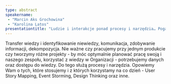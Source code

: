 ```yaml
---
type: abstract
speakername: 
 - "Marcin Aks Grochowina"
 - "Karolina Latos"
presentationtitle: "Ludzie i interakcje ponad procesy i narzędzia… Pogadajmy o tym drugim."
---
```

Transfer wiedzy i identyfikowanie niewiedzy, komunikacja, zdobywanie informacji, dekompozycja. Nie ważne czy pracujemy przy jednym produkcie czy tworzymy różne projekty - by móc optymalnie planować pracę swoją i naszego zespołu, korzystać z wiedzy w Organizacji - potrzebujemy danych oraz dostępu do wiedzy. Do tego służą procesy i narzędzia. Opowiemy Wam o tych, które stosujemy i z których korzystamy na co dzień - User Story Mapping, Event Storming, Design Thinking oraz inne.

